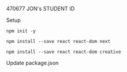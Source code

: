 470677
JON's STUDENT ID

Setup

    npm init -y

    npm install --save react react-dom next

    npm install --save react react-dom creative

Update package.json

    